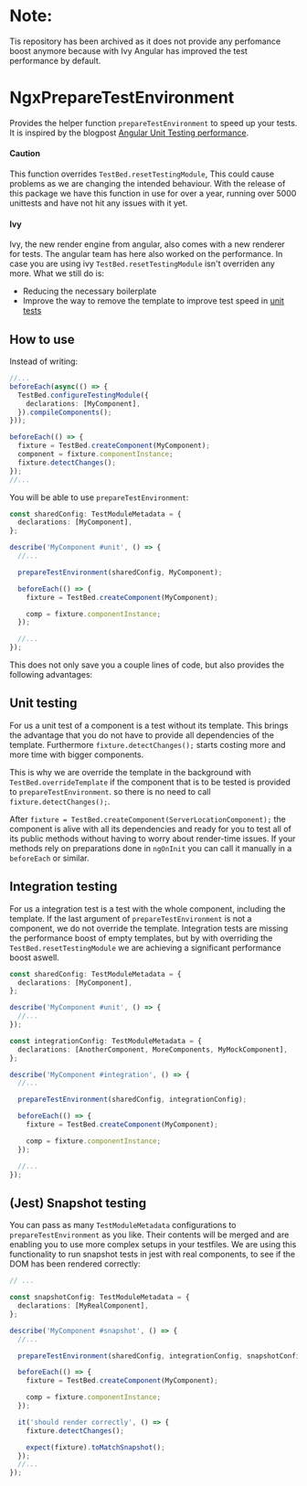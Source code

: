 # Note:
Tis repository has been archived as it does not provide any perfomance boost anymore because with Ivy Angular has improved the test performance by default.

# NgxPrepareTestEnvironment

Provides the helper function `prepareTestEnvironment` to speed up your tests. It is inspired by the blogpost
[Angular Unit Testing performance](https://blog.angularindepth.com/angular-unit-testing-performance-34363b7345ba).

#### Caution

This function overrides `TestBed.resetTestingModule`,
This could cause problems as we are changing the intended behaviour. With the release of this package we have this
function in use for over a year, running over 5000 unittests and have not hit any issues with it yet.

#### Ivy

Ivy, the new render engine from angular, also comes with a new renderer for tests.
The angular team has here also worked on the performance. In case you are using ivy
`TestBed.resetTestingModule` isn't overriden any more. What we still do is:

- Reducing the necessary boilerplate
- Improve the way to remove the template to improve test speed in [unit tests](#unit-testing)

## How to use

Instead of writing:

```typescript
//...
beforeEach(async(() => {
  TestBed.configureTestingModule({
    declarations: [MyComponent],
  }).compileComponents();
}));

beforeEach(() => {
  fixture = TestBed.createComponent(MyComponent);
  component = fixture.componentInstance;
  fixture.detectChanges();
});
//...
```

You will be able to use `prepareTestEnvironment`:

```typescript
const sharedConfig: TestModuleMetadata = {
  declarations: [MyComponent],
};

describe('MyComponent #unit', () => {
  //...

  prepareTestEnvironment(sharedConfig, MyComponent);

  beforeEach(() => {
    fixture = TestBed.createComponent(MyComponent);

    comp = fixture.componentInstance;
  });

  //...
});
```

This does not only save you a couple lines of code, but also provides the following advantages:

## Unit testing

For us a unit test of a component is a test without its template. This brings the advantage that you do not have to provide
all dependencies of the template.
Furthermore `fixture.detectChanges();` starts costing more and more time with bigger components.

This is why we are override the template in the background with `TestBed.overrideTemplate` if the component that is to be tested is provided to `prepareTestEnvironment`.
so there is no need to call `fixture.detectChanges();`.

After `fixture = TestBed.createComponent(ServerLocationComponent);` the component is alive with all its dependencies and ready for you to test all of its
public methods without having to worry about render-time issues.
If your methods rely on preparations done in `ngOnInit` you can call it manually in a `beforeEach` or similar.

## Integration testing

For us a integration test is a test with the whole component, including the template. If the last argument of `prepareTestEnvironment` is not a component, we do not override the template.
Integration tests are missing the performance boost of empty templates, but by with overriding the `TestBed.resetTestingModule` we are achieving a significant performance boost aswell.

```typescript
const sharedConfig: TestModuleMetadata = {
  declarations: [MyComponent],
};

describe('MyComponent #unit', () => {
  //...
});

const integrationConfig: TestModuleMetadata = {
  declarations: [AnotherComponent, MoreComponents, MyMockComponent],
};

describe('MyComponent #integration', () => {
  //...

  prepareTestEnvironment(sharedConfig, integrationConfig);

  beforeEach(() => {
    fixture = TestBed.createComponent(MyComponent);

    comp = fixture.componentInstance;
  });

  //...
});
```

## (Jest) Snapshot testing

You can pass as many `TestModuleMetadata` configurations to `prepareTestEnvironment` as you like. Their contents will be merged and are enabling you to use more complex setups in your testfiles. We are using this functionality to run snapshot tests in jest with real components, to see if the DOM has been rendered correctly:

```typescript
// ...

const snapshotConfig: TestModuleMetadata = {
  declarations: [MyRealComponent],
};

describe('MyComponent #snapshot', () => {
  //...

  prepareTestEnvironment(sharedConfig, integrationConfig, snapshotConfig);

  beforeEach(() => {
    fixture = TestBed.createComponent(MyComponent);

    comp = fixture.componentInstance;
  });

  it('should render correctly', () => {
    fixture.detectChanges();

    expect(fixture).toMatchSnapshot();
  });
  //...
});
```
